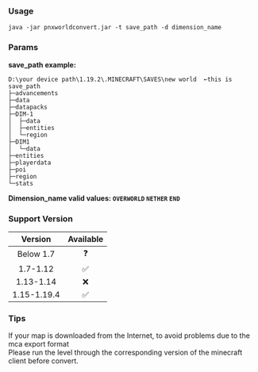 ### Usage

`java -jar pnxworldconvert.jar -t save_path -d dimension_name`

### Params

**save_path example:**

```
D:\your device path\1.19.2\.MINECRAFT\SAVES\new world  ←this is save_path
├─advancements
├─data
├─datapacks
├─DIM-1
│  ├─data
│  ├─entities
│  └─region
├─DIM1
│  └─data
├─entities
├─playerdata
├─poi
├─region
└─stats
```

**Dimension_name valid values: `OVERWORLD`  `NETHER` `END`**

### Support Version

|   Version   | Available |
|:-----------:| :----: |
|  Below 1.7  | ❓ |
|  1.7-1.12   | ✅ |
|  1.13-1.14  | ❌ |
| 1.15-1.19.4 | ✅ |

### Tips

If your map is downloaded from the Internet, to avoid problems due to the mca export format  
Please run the level through the corresponding version of the minecraft client before convert.
